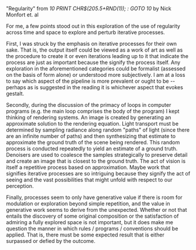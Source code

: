 "Regularity" from *10 PRINT CHR$(205.5+RND(1)); : GOTO 10* by Nick Monfort et. al

For me, a few points stood out in this exploration of the use of regularity across time and space to explore and perturb iterative processes.

First, I was struck by the emphasis on iterative processes for their own sake. That is, the output itself could be viewed as a work of art as well as the procedure to create it or even iterations leading up to it that indicate the process are just as important because the signify the process itself. Any exploration in the aforementioned categories could be formalist (assessed on the basis of form alone) or understood more subjectively. I am at a loss to say which aspect of the pipeline is more prevalent or ought to be -- perhaps as is suggested in the reading it is whichever aspect that evokes gestalt.

Secondly, during the discussion of the primacy of loops in computer programs (e.g. the main loop comprises the body of the program) I kept thinking of rendering systems. An image is created by generating an approximate solution to the rendering equation. Light transport must be determined by sampling radiance along random "paths" of light (since there are an infinite number of paths) and then synthesizing that estimate to approximate the ground truth of the scene being rendered. This random process is conducted repeatedly to yield an estimate of a ground truth. Denoisers are used to coalesce the samples strategically to preserve detail and create an image that is closest to the ground truth. The act of vision is itself a repetitive process based on approximation. Maybe work that signifies iterative processes are so intriguing because they signify the act of seeing and the vast possibilities that might unfold with respect to our perception.

Finally, processes seem to only have generative value if there is room for modulation or exploration beyond simple repetition, and the value in generative work seems to derive from the unexpected. Whether or not that entails the discovery of some original composition or the satisfaction of admiring a fully explored space is not important, but it does make me question the manner in which rules / programs / conventions should be applied. That is, there must be some expected result that is either surpassed or defied by the outcome.
